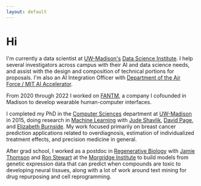 ```yaml
---
layout: default
---
```


# Hi

I'm currently a data scientist at [UW-Madison's](http://www.wisc.edu) [Data Science Institute](https://datascience.wisc.edu/institute/about-afidsi/). I help several investigators across campus with their AI and data science needs, and assist with the design and composition of technical portions for proposals. I'm also an AI Integration Officer with [Department of the Air Force / MIT AI Accelerator](https://aia.mit.edu).

From 2020 through 2022 I worked on [FANTM](https://www.getfantm.com), a company I cofounded in Madison to develop wearable human-computer interfaces.

I completed my PhD in the [Computer Sciences](http://www.cs.wisc.edu) department at [UW-Madison](http://www.wisc.edu) in 2015, doing research in [Machine Learning](http://www.cs.wisc.edu/areas/ai/index.html) with [Jude Shavlik](http://pages.cs.wisc.edu/~shavlik/), [David Page](https://scholars.duke.edu/person/david.page), and [Elizabeth Burnside](https://www.radiology.wisc.edu/profile/elizabeth-burnside-8/). My work focused primarily on breast cancer prediction applications related to overdiagnosis, estimation of individualized treatment effects, and precision medicine in general.

After grad school, I worked as a postdoc in [Regenerative Biology](https://morgridge.org/research/regenerative-biology/) with [Jamie Thomson](https://en.wikipedia.org/wiki/James_Thomson_(cell_biologist)) and [Ron Stewart](https://morgridge.org/profile/ron-stewart/) at the [Morgridge Institute](https://morgridge.org/) to build models from genetic expression data that can predict when compounds are toxic to developing neural tissues, along with a lot of work around text mining for drug repurposing and cell reprogramming.